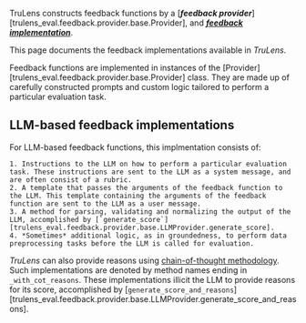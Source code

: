 TruLens constructs feedback functions by a [**_feedback provider_**][trulens_eval.feedback.provider.base.Provider], and [**_feedback implementation_**](../feedback_implementations/index.md).

This page documents the feedback implementations available in _TruLens_.

Feedback functions are implemented in instances of the [Provider][trulens_eval.feedback.provider.base.Provider] class. They are made up of carefully constructed prompts and custom logic tailored to perform a particular evaluation task.

## LLM-based feedback implementations

For LLM-based feedback functions, this implmentation consists of:

    1. Instructions to the LLM on how to perform a particular evaluation task. These instructions are sent to the LLM as a system message, and are often consist of a rubric.
    2. A template that passes the arguments of the feedback function to the LLM. This template containing the arguments of the feedback function are sent to the LLM as a user message.
    3. A method for parsing, validating and normalizing the output of the LLM, accomplished by [`generate_score`][trulens_eval.feedback.provider.base.LLMProvider.generate_score].
    4. *Sometimes* additional logic, as in groundedness, to perform data preprocessing tasks before the LLM is called for evaluation.

_TruLens_ can also provide reasons using [chain-of-thought methodology](https://arxiv.org/abs/2201.11903). Such implementations are denoted by method names ending in `_with_cot_reasons`. These implementations illicit the LLM to provide reasons for its score, accomplished by [`generate_score_and_reasons`][trulens_eval.feedback.provider.base.LLMProvider.generate_score_and_reasons].
